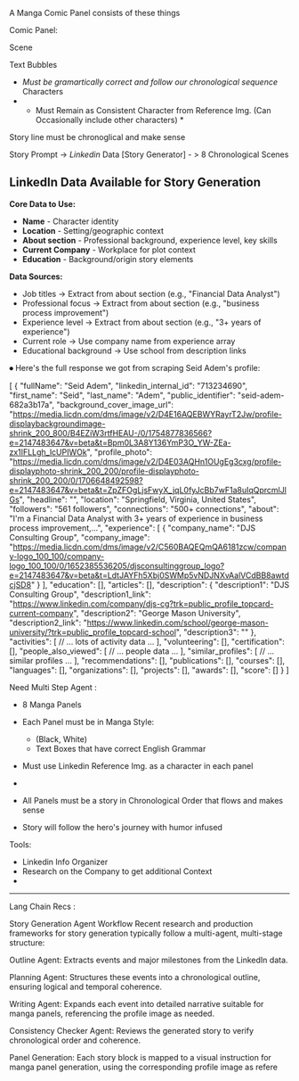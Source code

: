 A Manga Comic Panel consists of these things

Comic Panel:

Scene 

Text Bubbles 
- *Must be gramartically correct and follow our chronological sequence*
Characters 
- * Must Remain as Consistent Character from Reference Img. (Can Occasionally include other characters) *


Story line must be chronoglical and make sense

Story Prompt -> *Linkedin* Data [Story Generator] - >  8 Chronological Scenes

## LinkedIn Data Available for Story Generation

**Core Data to Use:**
- **Name** - Character identity
- **Location** - Setting/geographic context
- **About section** - Professional background, experience level, key skills
- **Current Company** - Workplace for plot context
- **Education** - Background/origin story elements

**Data Sources:**
- Job titles → Extract from about section (e.g., "Financial Data Analyst")
- Professional focus → Extract from about section (e.g., "business process improvement") 
- Experience level → Extract from about section (e.g., "3+ years of experience")
- Current role → Use company name from experience array
- Educational background → Use school from description links





⏺ Here's the full response we got from scraping Seid Adem's profile:

  [
    {
      "fullName": "Seid Adem",
      "linkedin_internal_id": "713234690",
      "first_name": "Seid",
      "last_name": "Adem",
      "public_identifier": "seid-adem-682a3b17a",
      "background_cover_image_url":
  "https://media.licdn.com/dms/image/v2/D4E16AQEBWYRayrT2Jw/profile-displaybackgroundimage-shrink_200_800/B4EZiW3rtfHEAU-/0/1754877836566?e=2147483647&v=beta&t=Bpm0L3A8Y136YmP3O_YW-ZEa-zx1IFLLgh_lcUPIWOk",
      "profile_photo":
  "https://media.licdn.com/dms/image/v2/D4E03AQHn1OUgEg3cxg/profile-displayphoto-shrink_200_200/profile-displayphoto-shrink_200_200/0/1706648492598?e=2147483647&v=beta&t=ZpZFOgLjsFwyX_jqL0fyJcBb7wF1a8uIqQprcmlJlGs",
      "headline": "",
      "location": "Springfield, Virginia, United States",
      "followers": "561 followers",
      "connections": "500+ connections",
      "about": "I'm a Financial Data Analyst with 3+ years of experience in business process improvement,…",
      "experience": [
        {
          "company_name": "DJS Consulting Group",
          "company_image":
  "https://media.licdn.com/dms/image/v2/C560BAQEQmQA6181zcw/company-logo_100_100/company-logo_100_100/0/1652385536205/djsconsultinggroup_logo?e=2147483647&v=beta&t=LdtJAYFh5Xbj0SWMp5vNDJNXvAalVCdBB8awtdcjSD8"
        }
      ],
      "education": [],
      "articles": [],
      "description": {
        "description1": "DJS Consulting Group",
        "description1_link": "https://www.linkedin.com/company/djs-cg?trk=public_profile_topcard-current-company",
        "description2": "George Mason University",
        "description2_link": "https://www.linkedin.com/school/george-mason-university/?trk=public_profile_topcard-school",
        "description3": ""
      },
      "activities": [
        // ... lots of activity data ...
      ],
      "volunteering": [],
      "certification": [],
      "people_also_viewed": [
        // ... people data ...
      ],
      "similar_profiles": [
        // ... similar profiles ...
      ],
      "recommendations": [],
      "publications": [],
      "courses": [],
      "languages": [],
      "organizations": [],
      "projects": [],
      "awards": [],
      "score": []
    }
  ]


  Need Multi Step Agent :

-  8 Manga Panels
  - Each Panel must be in Manga Style:
    - (Black, White)
    - Text Boxes that have correct English Grammar

  - Must use Linkedin Reference Img. as a character in each panel
  - 
- All Panels must be a story in Chronological Order that flows and makes sense
- Story will follow the hero's journey with humor infused

Tools:
- Linkedin Info Organizer
- Research on the Company to get additional Context
- 


------

Lang Chain Recs :

Story Generation Agent Workflow
Recent research and production frameworks for story generation typically follow a multi-agent, multi-stage structure:

Outline Agent: Extracts events and major milestones from the LinkedIn data.

Planning Agent: Structures these events into a chronological outline, ensuring logical and temporal coherence.

Writing Agent: Expands each event into detailed narrative suitable for manga panels, referencing the profile image as needed.

Consistency Checker Agent: Reviews the generated story to verify chronological order and coherence.

Panel Generation: Each story block is mapped to a visual instruction for manga panel generation, using the corresponding profile image as refere